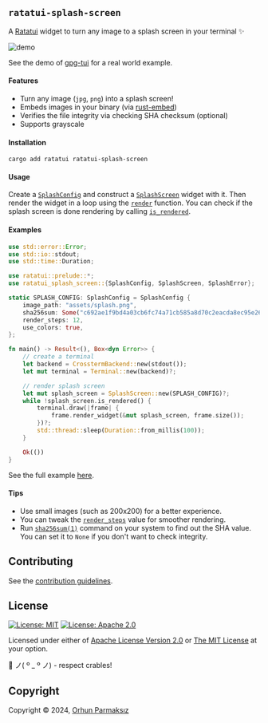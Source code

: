 ## `ratatui-splash-screen`

<!-- cargo-rdme start -->

A [Ratatui] widget to turn any image to a splash screen in your terminal ✨

![demo](https://github.com/orhun/ratatui-splash-screen/assets/24392180/e8e7570d-1c3a-4294-9b4c-e7e9b262730b)

See the demo of [gpg-tui] for a real world example.

#### Features

- Turn any image (`jpg`, `png`) into a splash screen!
- Embeds images in your binary (via [rust-embed])
- Verifies the file integrity via checking SHA checksum (optional)
- Supports grayscale

#### Installation

```shell
cargo add ratatui ratatui-splash-screen
```

#### Usage

Create a [`SplashConfig`] and construct a [`SplashScreen`] widget with it.
Then render the widget in a loop using the [`render`] function.
You can check if the splash screen is done rendering by calling [`is_rendered`].

#### Examples

```rust
use std::error::Error;
use std::io::stdout;
use std::time::Duration;

use ratatui::prelude::*;
use ratatui_splash_screen::{SplashConfig, SplashScreen, SplashError};

static SPLASH_CONFIG: SplashConfig = SplashConfig {
    image_path: "assets/splash.png",
    sha256sum: Some("c692ae1f9bd4a03cb6fc74a71cb585a8d70c2eacda8ec95e26aa0d6a0670cffd"),
    render_steps: 12,
    use_colors: true,
};

fn main() -> Result<(), Box<dyn Error>> {
    // create a terminal
    let backend = CrosstermBackend::new(stdout());
    let mut terminal = Terminal::new(backend)?;

    // render splash screen
    let mut splash_screen = SplashScreen::new(SPLASH_CONFIG)?;
    while !splash_screen.is_rendered() {
        terminal.draw(|frame| {
            frame.render_widget(&mut splash_screen, frame.size());
        })?;
        std::thread::sleep(Duration::from_millis(100));
    }

    Ok(())
}
```

See the full example [here](https://github.com/orhun/ratatui-splash-screen/blob/main/examples/demo.rs).

#### Tips

- Use small images (such as 200x200) for a better experience.
- You can tweak the [`render_steps`] value for smoother rendering.
- Run [`sha256sum(1)`] command on your system to find out the SHA value. You can set it to `None` if you don't want to check integrity.

[ratatui-splash-screen]: https://github.com/orhun/ratatui-splash-screen
[ratatui]: https://ratatui.rs
[rust-embed]: https://github.com/pyrossh/rust-embed
[`sha256sum(1)`]: https://linux.die.net/man/1/sha256sum
[gpg-tui]: https://github.com/orhun/gpg-tui
[`SplashConfig`]: https://docs.rs/ratatui-splash-screen/latest/ratatui_splash_screen/config/struct.SplashConfig.html
[`SplashScreen`]: https://docs.rs/ratatui-splash-screen/latest/ratatui_splash_screen/splash_screen/struct.SplashScreen.html
[`is_rendered`]: https://docs.rs/ratatui-splash-screen/latest/ratatui_splash_screen/splash_screen/struct.SplashScreen.html#method.is_rendered
[`render_steps`]: https://docs.rs/ratatui-splash-screen/latest/ratatui_splash_screen/config/struct.SplashConfig.html#structfield.render_steps
[`render`]: https://docs.rs/ratatui/latest/ratatui/widgets/trait.Widget.html#tymethod.render

<!-- cargo-rdme end -->

## Contributing

See the [contribution guidelines](CONTRIBUTING.md).

## License

[![License: MIT](https://img.shields.io/badge/License-MIT-yellow.svg?style=flat&logo=GitHub)](./LICENSE-MIT)
[![License: Apache 2.0](https://img.shields.io/badge/License-Apache%202.0-blue.svg?style=flat&logo=GitHub)](./LICENSE-APACHE)

Licensed under either of [Apache License Version 2.0](./LICENSE-APACHE) or [The MIT License](./LICENSE-MIT) at your option.

🦀 ノ( º \_ º ノ) - respect crables!

## Copyright

Copyright © 2024, [Orhun Parmaksız](mailto:orhunparmaksiz@gmail.com)
